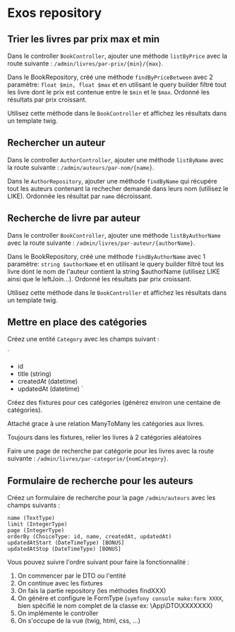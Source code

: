 # Exos repository

## Trier les livres par prix max et min

Dans le controller `BookController`, ajouter une méthode
`listByPrice` avec la route suivante : `/admin/livres/par-prix/{min}/{max}`.

Dans le BookRepository, créé une méthode `findByPriceBetween` avec 2 paramètre:
`float $min, float $max` et en utilisant le query builder filtré tout les livre
dont le prix est contenue entre le `$min` et le `$max`. Ordonné les résultats
par prix croissant.

Utilisez cette méthode dans le `BookController` et affichez les résultats
dans un template twig.

## Rechercher un auteur

Dans le controller `AuthorController`, ajouter une méthode
`listByName` avec la route suivante : `/admin/auteurs/par-nom/{name}`.

Dans le `AuthorRepository`, ajouter une méthode `findByName` qui
récupére tout les auteurs contenant la rechecher demandé dans leurs nom
(utilisez le LIKE). Ordonnée les résultat par `name` décroissant.

## Recherche de livre par auteur

Dans le controller `BookController`, ajouter une méthode
`listByAuthorName` avec la route suivante : `/admin/livres/par-auteur/{authorName}`.

Dans le BookRepository, créé une méthode `findByAuthorName` avec 1 paramètre:
`string $authorName` et en utilisant le query builder filtré tout les livre
dont le nom de l'auteur contient la string $authorName (utilisez LIKE ainsi que
le leftJoin...). Ordonné les résultats par prix croissant.

Utilisez cette méthode dans le `BookController` et affichez les résultats
dans un template twig.

## Mettre en place des catégories

Créez une entité `Category` avec les champs suivant :

`

- id
- title (string)
- createdAt (datetime)
- updatedAt (datetime)
  `

Créez des fixtures pour ces catégories (générez environ une centaine de catégories).

Attaché grace à une relation ManyToMany les catégories aux livres.

Toujours dans les fixtures, relier les livres à 2 catégories aléatoires

Faire une page de recherche par catégorie pour les livres avec la route
suivante : `/admin/livres/par-categorie/{nomCategory}`.

## Formulaire de recherche pour les auteurs

Créez un formulaire de recherche pour la page `/admin/auteurs` avec les
champs suivants :

```
name (TextType)
limit (IntegerType)
page (IntegerType)
orderBy (ChoiceType: id, name, createdAt, updatedAt)
updatedAtStart (DateTimeType) [BONUS]
updatedAtStop (DateTimeType) [BONUS]
```

Vous pouvez suivre l'ordre suivant pour faire la fonctionnalité :

1. On commencer par le DTO ou l'entité
2. On continue avec les fixtures
3. On fais la partie repository (les méthodes findXXX)
4. On génére et configure le FormType (`symfony console make:form XXXX`,
   bien spécifié le nom complet de la classe ex: \App\DTO\XXXXXXX)
5. On implémente le controller
6. On s'occupe de la vue (twig, html, css, ...)
